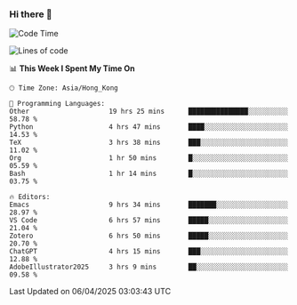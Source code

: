 ### Hi there 👋

<!--
**nicehiro/nicehiro** is a ✨ _special_ ✨ repository because its `README.md` (this file) appears on your GitHub profile.

Here are some ideas to get you started:

- 🔭 I’m currently working on ...
- 🌱 I’m currently learning ...
- 👯 I’m looking to collaborate on ...
- 🤔 I’m looking for help with ...
- 💬 Ask me about ...
- 📫 How to reach me: ...
- 😄 Pronouns: ...
- ⚡ Fun fact: ...
-->

<!--START_SECTION:waka-->
![Code Time](http://img.shields.io/badge/Code%20Time-457%20hrs%2039%20mins-blue)

![Lines of code](https://img.shields.io/badge/From%20Hello%20World%20I%27ve%20Written-1.6%20million%20lines%20of%20code-blue)

📊 **This Week I Spent My Time On** 

```text
🕑︎ Time Zone: Asia/Hong_Kong

💬 Programming Languages: 
Other                    19 hrs 25 mins      ███████████████░░░░░░░░░░   58.78 % 
Python                   4 hrs 47 mins       ████░░░░░░░░░░░░░░░░░░░░░   14.53 % 
TeX                      3 hrs 38 mins       ███░░░░░░░░░░░░░░░░░░░░░░   11.02 % 
Org                      1 hr 50 mins        █░░░░░░░░░░░░░░░░░░░░░░░░   05.59 % 
Bash                     1 hr 14 mins        █░░░░░░░░░░░░░░░░░░░░░░░░   03.75 % 

🔥 Editors: 
Emacs                    9 hrs 34 mins       ███████░░░░░░░░░░░░░░░░░░   28.97 % 
VS Code                  6 hrs 57 mins       █████░░░░░░░░░░░░░░░░░░░░   21.04 % 
Zotero                   6 hrs 50 mins       █████░░░░░░░░░░░░░░░░░░░░   20.70 % 
ChatGPT                  4 hrs 15 mins       ███░░░░░░░░░░░░░░░░░░░░░░   12.88 % 
AdobeIllustrator2025     3 hrs 9 mins        ██░░░░░░░░░░░░░░░░░░░░░░░   09.58 % 
```


 Last Updated on 06/04/2025 03:03:43 UTC
<!--END_SECTION:waka-->
